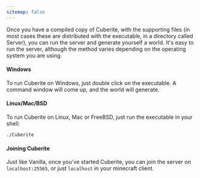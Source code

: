 ```yaml
---
sitemap: false
---
```

Once you have a compiled copy of Cuberite, with the supporting files (in most cases these are distributed with the executable, in a directory called Server), you can run the server and generate yourself a world. It's easy to run the server, although the method varies depending on the operating system you are using.

#### Windows
To run Cuberite on Windows, just double click on the executable. A command window will come up, and the world will generate.

#### Linux/Mac/BSD
To run Cuberite on Linux, Mac or FreeBSD, just run the executable in your shell:

    ./Cuberite

#### Joining Cuberite
Just like Vanilla, once you've started Cuberite, you can join the server on <code>localhost:25565</code>, or just <code>localhost</code> in your minecraft client.

